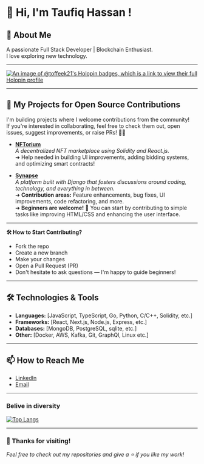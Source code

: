# 👋 Hi, I'm Taufiq Hassan !

## 🚀 About Me
A passionate Full Stack Developer | Blockchain Enthusiast.  
I love exploring new technology.

---

[![An image of @toffeek21's Holopin badges, which is a link to view their full Holopin profile](https://holopin.me/toffeek21)](https://holopin.io/@toffeek21)

---

## 🚀 My Projects for Open Source Contributions

I'm building projects where I welcome contributions from the community!  
If you're interested in collaborating, feel free to check them out, open issues, suggest improvements, or raise PRs! 🚀✨

<!-- - [**OpenSketch**](https://github.com/toffee-k21/OpenSketch)  
  *A real-time collaborative whiteboard app built with WebSockets. Perfect for brainstorming and online teaching.*  
  ➔ Looking for contributors to add features like drawing tools, authentication, and exporting boards! -->

- [**NFTorium**](https://github.com/toffee-k21/NFTorium)  
  *A decentralized NFT marketplace using Solidity and React.js.*  
  ➔ Help needed in building UI improvements, adding bidding systems, and optimizing smart contracts!
  
- [**Synapse**](https://github.com/toffee-k21/synapse)  
  *A platform built with Django that fosters discussions around coding, technology, and everything in between.*  
  ➔ **Contribution areas:** Feature enhancements, bug fixes, UI improvements, code refactoring, and more.  
  ➔ **Beginners are welcome!** 🚀 You can start by contributing to simple tasks like improving HTML/CSS and enhancing the user interface.

---

**🛠 How to Start Contributing?**
- Fork the repo
- Create a new branch
- Make your changes
- Open a Pull Request (PR)
- Don't hesitate to ask questions — I'm happy to guide beginners!

---


## 🛠️ Technologies & Tools
- **Languages:** [JavaScript, TypeScript, Go, Python, C/C++, Solidity, etc.]
- **Frameworks:** [React, Next.js, Node.js, Express, etc.]
- **Databases:** [MongoDB, PostgreSQL, sqlite, etc.]
- **Other:** [Docker, AWS, Kafka, Git, GraphQl, Linux etc.]

---

## 📫 How to Reach Me
- [LinkedIn](www.linkedin.com/in/taufiq-hassan-311221295)
- [Email](mailto:taufiq2004.21@gmail.com)
<!-- - [Portfolio](https://your-portfolio.com) -->
---

### Belive in diversity
[![Top Langs](https://github-readme-stats.vercel.app/api/top-langs/?username=toffee-k21&layout=compact&theme=tokyonight)](https://github.com/anuraghazra/github-readme-stats)

---
 
### 🌟 Thanks for visiting!
*Feel free to check out my repositories and give a ⭐ if you like my work!*
